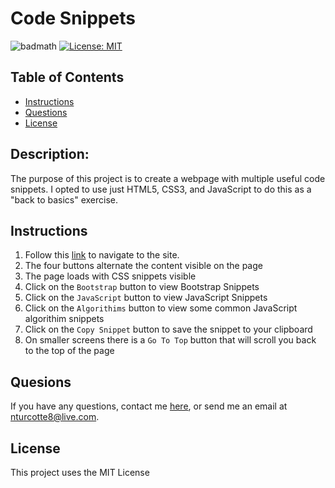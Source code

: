 # Code Snippets

![badmath](https://img.shields.io/github/repo-size/TheHebi/css-snippets)
[![License: MIT](https://img.shields.io/badge/License-MIT-yellow.svg)](https://opensource.org/licenses/MIT)

## Table of Contents

- [Instructions](#instructions)
- [Questions](#questions)
- [License](#license)

## Description:

The purpose of this project is to create a webpage with multiple useful code snippets. I opted to use just HTML5, CSS3, and JavaScript to do this as a "back to basics" exercise.

## Instructions

1. Follow this <a href="https://thehebi.github.io/css-snippets/">link</a> to navigate to the site.
2. The four buttons alternate the content visible on the page
3. The page loads with CSS snippets visible
4. Click on the `Bootstrap` button to view Bootstrap Snippets
5. Click on the `JavaScript` button to view JavaScript Snippets
6. Click on the `Algorithims` button to view some common JavaScript algorithim snippets
7. Click on the `Copy Snippet` button to save the snippet to your clipboard
8. On smaller screens there is a `Go To Top` button that will scroll you back to the top of the page

## Quesions

If you have any questions, contact me <a href="https://github.com/TheHebi" target="_blank">here</a>, or send me an email at nturcotte8@live.com.

## License

This project uses the MIT License
